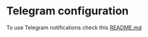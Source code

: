 # Telegram configuration

To use Telegram notifications check this [README.md](https://github.com/Pasta-fantasia/elena-notifications-telegram/blob/main/README.md)